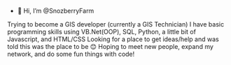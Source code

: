 - 👋 Hi, I’m @SnozberryFarm

Trying to become a GIS developer (currently a GIS Technician)
I have basic programming skills using VB.Net(OOP), SQL, Python, a little bit of Javascript, and HTML/CSS
Looking for a place to get ideas/help and was told this was the place to be 😊
Hoping to meet new people, expand my network, and do some fun things with code!

<!---
SnozberryFarm/SnozberryFarm is a ✨ special ✨ repository because its `README.md` (this file) appears on your GitHub profile.
You can click the Preview link to take a look at your changes.
--->
